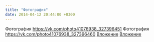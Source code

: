 ```yaml
---
title: "Фотография"
date: 2014-04-12 20:44:00 +0300
---
```


Фотография
<a class="vk-attach" href="https://vk.com/photo41076938_327396451">https://vk.com/photo41076938_327396451</a>
Фотография
<a class="vk-attach" href="https://vk.com/photo41076938_327396460">https://vk.com/photo41076938_327396460</a>
<a class="vk-attach" href="https://vk.com/photo41076938_327396451">Вложение</a>
<a class="vk-attach" href="https://vk.com/photo41076938_327396460">Вложение</a>
